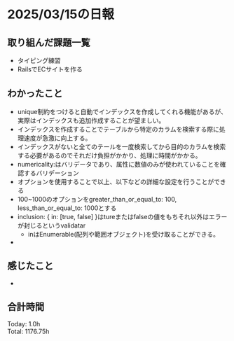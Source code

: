 # 2025/03/15の日報
## 取り組んだ課題一覧
* タイピング練習
*  RailsでECサイトを作る
## わかったこと
*  unique制約をつけると自動でインデックスを作成してくれる機能があるが、実際はインデックスも追加作成することが望ましい。
  *  インデックスを作成することでテーブルから特定のカラムを検索する際に処理速度が急激に向上する。
  *  インデックスがないと全てのテールを一度検索してから目的のカラムを検索する必要があるのでそれだけ負担がかかり、処理に時間がかかる。
*  numericality:はバリデータであり、属性に数値のみが使われていることを確認するバリデーション
  *  オプションを使用することで以上、以下などの詳細な設定を行うことができる
  *  100~1000のオプションをgreater_than_or_equal_to: 100, less_than_or_equal_to: 1000とする
* inclusion: { in: [true, false] }はtureまたはfalseの値をもちそれ以外はエラーが封じるというvalidatar
  * inはEnumerable(配列や範囲オブジェクト)を受け取ることができる。
*   
## 感じたこと
* 
## 合計時間 
Today: 1.0h<br>
Total: 1176.75h
